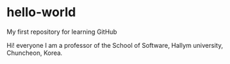 # hello-world
My first repository for learning GitHub

Hi! everyone
I am a professor of the School of Software, Hallym university, Chuncheon, Korea.

